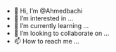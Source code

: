 - 👋 Hi, I’m @Ahmedbachi
- 👀 I’m interested in ...
- 🌱 I’m currently learning ...
- 💞️ I’m looking to collaborate on ...
- 📫 How to reach me ...

<!---
Ahmedbachi/Ahmedbachi is a ✨ special ✨ repository because its `README.md` (this file) appears on your GitHub profile.
You can click the Preview link to take a look at your changes.
--->
